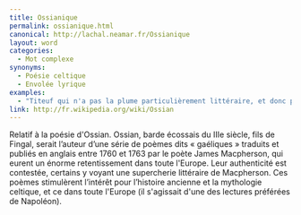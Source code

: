 ```yaml
---
title: Ossianique
permalink: ossianique.html
canonical: http://lachal.neamar.fr/Ossianique
layout: word
categories:
  - Mot complexe
synonyms:
  - Poésie celtique
  - Envolée lyrique
examples:
  - "Titeuf qui n'a pas la plume particulièrement littéraire, et donc peu enclin à rédiger des épigrammes élégiaques ou anacréontiques, voire ossianiques…(cf. Histoires)"
link: http://fr.wikipedia.org/wiki/Ossian
---
```


Relatif à la poésie d'Ossian.
Ossian, barde écossais du IIIe siècle, fils de Fingal, serait l’auteur d’une série de poèmes dits « gaéliques » traduits et publiés en anglais entre 1760 et 1763 par le poète James Macpherson, qui eurent un énorme retentissement dans toute l'Europe. Leur authenticité est contestée, certains y voyant une supercherie littéraire de Macpherson. Ces poèmes stimulèrent l’intérêt pour l’histoire ancienne et la mythologie celtique, et ce dans toute l'Europe (il s'agissait d'une des lectures préférées de Napoléon).

